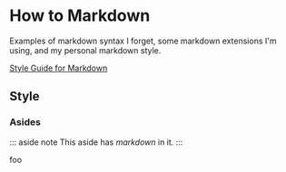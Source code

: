 # How to Markdown

Examples of markdown syntax I forget, some markdown extensions I'm using, and my personal markdown style.

[Style Guide for Markdown](http://brettterpstra.com/2015/08/24/write-better-markdown/)

## Style
### Asides

::: aside note
This aside has _markdown_ in it.
:::

foo
